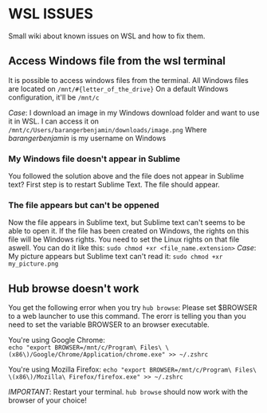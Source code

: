 # WSL ISSUES

Small wiki about known issues on WSL and how to fix them.

## Access Windows file from the wsl terminal

It is possible to access windows files from the terminal.
All Windows files are located on ```/mnt/#{letter_of_the_drive}```
On a default Windows configuration, it'll be ```/mnt/c```

_Case_: I download an image in my Windows download folder and want to use it in WSL.
I can access it on ```/mnt/c/Users/barangerbenjamin/downloads/image.png```
Where *barangerbenjamin* is my username on Windows

### My Windows file doesn't appear in Sublime

You followed the solution above and the file does not appear in Sublime text?
First step is to restart Sublime Text. The file should appear.

### The file appears but can't be oppened

Now the file appears in Sublime text, but Sublime text can't seems to be able to open it. If the file has been created on Windows, the rights on this file will be Windows rights. You need to set the Linux rights on that file aswell. You can do it like this:
```sudo chmod +xr <file_name.extension>```
_Case_: My picture appears but Sublime text can't read it:
```sudo chmod +xr my_picture.png```

## Hub browse doesn't work

You get the following error when you try ```hub browse```:
Please set $BROWSER to a web launcher to use this command. The erorr is telling you than you need to set the variable BROWSER to an browser executable.

You're using Google Chrome:<br/>
```echo "export BROWSER=/mnt/c/Program\ Files\ \(x86\)/Google/Chrome/Application/chrome.exe" >> ~/.zshrc```

You're using Mozilla Firefox:
```echo "export BROWSER=/mnt/c/Program\ Files\ \(x86\)/Mozilla\ Firefox/firefox.exe" >> ~/.zshrc```

_IMPORTANT_: Restart your terminal.
```hub browse``` should now work with the browser of your choice!
